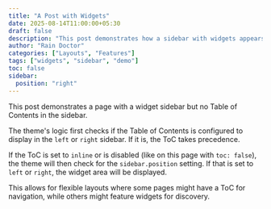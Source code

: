 ```yaml
---
title: "A Post with Widgets"
date: 2025-08-14T11:00:00+05:30
draft: false
description: "This post demonstrates how a sidebar with widgets appears next to the content when the ToC is inline or disabled."
author: "Rain Doctor"
categories: ["Layouts", "Features"]
tags: ["widgets", "sidebar", "demo"]
toc: false
sidebar:
  position: "right"
---
```


This post demonstrates a page with a widget sidebar but no Table of Contents in the sidebar.

The theme's logic first checks if the Table of Contents is configured to display in the `left` or `right` sidebar. If it is, the ToC takes precedence.

If the ToC is set to `inline` or is disabled (like on this page with `toc: false`), the theme will then check for the `sidebar.position` setting. If that is set to `left` or `right`, the widget area will be displayed.

This allows for flexible layouts where some pages might have a ToC for navigation, while others might feature widgets for discovery.